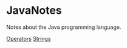 # JavaNotes
Notes about the Java programming language.

[Operators](Operators.md)
[Strings](Strings.md)